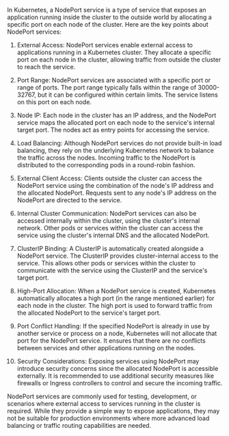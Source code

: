 In Kubernetes, a NodePort service is a type of service that exposes an application running inside the cluster to the outside world by allocating a specific port on each node of the cluster. Here are the key points about NodePort services:

1. External Access: NodePort services enable external access to applications running in a Kubernetes cluster. They allocate a specific port on each node in the cluster, allowing traffic from outside the cluster to reach the service.

2. Port Range: NodePort services are associated with a specific port or range of ports. The port range typically falls within the range of 30000-32767, but it can be configured within certain limits. The service listens on this port on each node.

3. Node IP: Each node in the cluster has an IP address, and the NodePort service maps the allocated port on each node to the service's internal target port. The nodes act as entry points for accessing the service.

4. Load Balancing: Although NodePort services do not provide built-in load balancing, they rely on the underlying Kubernetes network to balance the traffic across the nodes. Incoming traffic to the NodePort is distributed to the corresponding pods in a round-robin fashion.

5. External Client Access: Clients outside the cluster can access the NodePort service using the combination of the node's IP address and the allocated NodePort. Requests sent to any node's IP address on the NodePort are directed to the service.

6. Internal Cluster Communication: NodePort services can also be accessed internally within the cluster, using the cluster's internal network. Other pods or services within the cluster can access the service using the cluster's internal DNS and the allocated NodePort.

7. ClusterIP Binding: A ClusterIP is automatically created alongside a NodePort service. The ClusterIP provides cluster-internal access to the service. This allows other pods or services within the cluster to communicate with the service using the ClusterIP and the service's target port.

8. High-Port Allocation: When a NodePort service is created, Kubernetes automatically allocates a high port (in the range mentioned earlier) for each node in the cluster. The high port is used to forward traffic from the allocated NodePort to the service's target port.

9. Port Conflict Handling: If the specified NodePort is already in use by another service or process on a node, Kubernetes will not allocate that port for the NodePort service. It ensures that there are no conflicts between services and other applications running on the nodes.

10. Security Considerations: Exposing services using NodePort may introduce security concerns since the allocated NodePort is accessible externally. It is recommended to use additional security measures like firewalls or Ingress controllers to control and secure the incoming traffic.

NodePort services are commonly used for testing, development, or scenarios where external access to services running in the cluster is required. While they provide a simple way to expose applications, they may not be suitable for production environments where more advanced load balancing or traffic routing capabilities are needed.